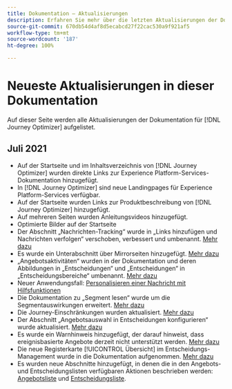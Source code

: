 ```yaml
---
title: Dokumentation – Aktualisierungen
description: Erfahren Sie mehr über die letzten Aktualisierungen der Dokumentation
source-git-commit: 670db54d4af8d5ecabcd27f22cac530a9f921af5
workflow-type: tm+mt
source-wordcount: '187'
ht-degree: 100%

---
```



# Neueste Aktualisierungen in dieser Dokumentation

Auf dieser Seite werden alle Aktualisierungen der Dokumentation für [!DNL Journey Optimizer] aufgelistet.

## Juli 2021

* Auf der Startseite und im Inhaltsverzeichnis von [!DNL Journey Optimizer] wurden direkte Links zur Experience Platform-Services-Dokumentation hinzugefügt.
* In [!DNL Journey Optimizer] sind neue Landingpages für Experience Platform-Services verfügbar.
* Auf der Startseite wurden Links zur Produktbeschreibung von [!DNL Journey Optimizer] hinzugefügt.
* Auf mehreren Seiten wurden Anleitungsvideos hinzugefügt.
* Optimierte Bilder auf der Startseite
* Der Abschnitt „Nachrichten-Tracking“ wurde in „Links hinzufügen und Nachrichten verfolgen“ verschoben, verbessert und umbenannt. [Mehr dazu](message-tracking.md)
* Es wurde ein Unterabschnitt über Mirrorseiten hinzugefügt. [Mehr dazu](message-tracking.md#mirror-page)
* „Angebotsaktivitäten“ wurden in der Dokumentation und deren Abbildungen in „Entscheidungen“ und „Entscheidungen“ in „Entscheidungsbereiche“ umbenannt. [Mehr dazu](offers/get-started/starting-offer-decisioning.md)
* Neuer Anwendungsfall: [Personalisieren einer Nachricht mit Hilfsfunktionen](personalization/personalization-use-case-helper-functions.md)
* Die Dokumentation zu „Segment lesen“ wurde um die Segmentauswirkungen erweitert. [Mehr dazu](building-journeys/read-segment.md)
* Die Journey-Einschränkungen wurden aktualisiert. [Mehr dazu](building-journeys/limitations.md)
* Der Abschnitt „Angebotsauswahl in Entscheidungen konfigurieren“ wurde aktualisiert. [Mehr dazu](offers/offer-activities/configure-offer-selection.md)
* Es wurde ein Warnhinweis hinzugefügt, der darauf hinweist, dass ereignisbasierte Angebote derzeit nicht unterstützt werden. [Mehr dazu](offers/offer-library/creating-personalized-offers.md#eligibility)
* Die neue Registerkarte [!UICONTROL Übersicht] im Entscheidungs-Management wurde in die Dokumentation aufgenommen. [Mehr dazu](offers/get-started/user-interface.md#overview)
* Es wurden neue Abschnitte hinzugefügt, in denen die in den Angebots- und Entscheidungslisten verfügbaren Aktionen beschrieben werden: [Angebotsliste](offers/offer-library/creating-personalized-offers.md#offer-list) und [Entscheidungsliste](offers/offer-activities/create-offer-activities.md#decision-list).
